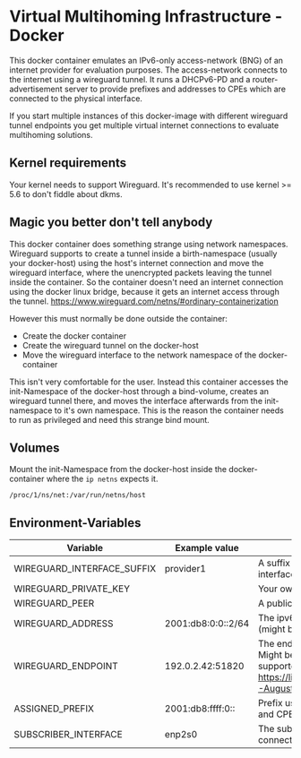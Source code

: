 # Virtual Multihoming Infrastructure - Docker
This docker container emulates an IPv6-only access-network (BNG) of an internet provider for evaluation purposes.
The access-network connects to the internet using a wireguard tunnel.
It runs a DHCPv6-PD and a router-advertisement server to provide prefixes and addresses to CPEs which are connected to the physical interface.

If you start multiple instances of this docker-image with different wireguard tunnel endpoints you get multiple virtual internet connections to evaluate multihoming solutions.  

## Kernel requirements
Your kernel needs to support Wireguard. It's recommended to use kernel >= 5.6 to don't fiddle about dkms.

## Magic you better don't tell anybody
This docker container does something strange using network namespaces.
Wireguard supports to create a tunnel inside a birth-namespace (usually your docker-host) using the host's internet connection and move the wireguard interface, where the unencrypted packets leaving the tunnel inside the container. 
So the container doesn't need an internet connection using the docker linux bridge, because it gets an internet access through the tunnel.
https://www.wireguard.com/netns/#ordinary-containerization

However this must normally be done outside the container:
- Create the docker container
- Create the wireguard tunnel on the docker-host
- Move the wireguard interface to the network namespace of the docker-container

This isn't very comfortable for the user. Instead this container accesses the init-Namespace of the docker-host through a bind-volume, creates an wireguard tunnel there, and moves the interface afterwards from the init-namespace to it's own namespace.
This is the reason the container needs to run as privileged and need this strange bind mount. 

## Volumes
Mount the init-Namespace from the docker-host inside the docker-container where the `ip netns` expects it.

`/proc/1/ns/net:/var/run/netns/host`

## Environment-Variables
| Variable                          | Example value               | Description                                                                                             |
|-----------------------------------|-----------------------------|---------------------------------------------------------------------------------------------------------|
| WIREGUARD_INTERFACE_SUFFIX        | provider1                   | A suffix which should be attached to the wireguard interface name inside the container                  |
| WIREGUARD_PRIVATE_KEY             | <Base64 encoded key>        | Your own private key for the wireguard tunnel                                                           |
| WIREGUARD_PEER                    | <Base64 public encoded key> | A public key of the wireguard tunnel peer                                                               |
| WIREGUARD_ADDRESS                 | 2001:db8:0:0::2/64          | The ipv6 address inside the tunnel on your site (might be a transfer net)                               |
| WIREGUARD_ENDPOINT                | 192.0.2.42:51820            | The endpoint of your wireguard tunnel with port. Might be IPv4 or IPv6. Using domains isn't supported yet, because of https://lists.zx2c4.com/pipermail/wireguard/2021-August/006955.html                                   |
| ASSIGNED_PREFIX                   | 2001:db8:ffff:0::           | Prefix used for the transfer network between BNG and CPE                                                |
| SUBSCRIBER_INTERFACE              | enp2s0           | The subscriber interface where the virtual internet connection should be deployed                                  | 
